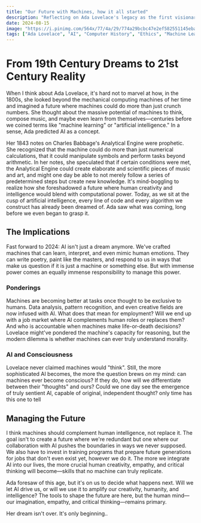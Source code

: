 ```yaml
---
title: "Our Future with Machines, how it all started"
description: "Reflecting on Ada Lovelace's legacy as the first visionary of AI, and how her early understanding of computational potential continues to shape the future of technology.."
date: 2024-08-15
image: "https://i.pinimg.com/564x/77/4a/29/774a29bcbc47e2ef582551145eba93e9.jpg"
tags: ["Ada Lovelace", "AI", "Computer History", "Ethics", "Machine Learning", "Innovation",]
---
```


# From 19th Century Dreams to 21st Century Reality

When I think about Ada Lovelace, it's hard not to marvel at how, in the 1800s, she looked beyond the mechanical computing machines of her time and imagined a future where machines could do more than just crunch numbers. She thought about the massive potential of machines to think, compose music, and maybe even learn from themselves—centuries before we coined terms like "machine learning" or "artificial intelligence." In a sense, Ada predicted AI as a concept.

Her 1843 notes on Charles Babbage's Analytical Engine were prophetic. She recognized that the machine could do more than just numerical calculations, that it could manipulate symbols and perform tasks beyond arithmetic. In her notes, she speculated that if certain conditions were met, the Analytical Engine could create elaborate and scientific pieces of music and art, and might one day be able to not merely follow a series of predetermined steps but create new knowledge. It's mind-boggling to realize how she foreshadowed a future where human creativity and intelligence would blend with computational power. Today, as we sit at the cusp of artificial intelligence, every line of code and every algorithm we construct has already been dreamed of. Ada saw what was coming, long before we even began to grasp it.



## The Implications 

Fast forward to 2024: AI isn't just a dream anymore. We've crafted machines that can learn, interpret, and even mimic human emotions. They can write poetry, paint like the masters, and respond to us in ways that make us question if it is just a machine or something else. But with immense power comes an equally immense responsibility to manage this power.

### Ponderings

 Machines are becoming better at tasks once thought to be exclusive to humans. Data analysis, pattern recognition, and even creative fields are now infused with AI. What does that mean for employment? Will we end up with a job market where AI complements human roles or replaces them? And who is accountable when machines make life-or-death decisions? Lovelace might've pondered the machine's capacity for reasoning, but the modern dilemma is whether machines can ever truly understand morality.

### AI and Consciousness

 Lovelace never claimed machines would "think". Still, the more sophisticated AI becomes, the more the question brews on my mind: can machines ever become conscious? If they do, how will we differentiate between their "thoughts" and ours? Could we one day see the emergence of truly sentient AI, capable of original, independent thought? only time has this one to tell

## Managing the Future 

I think machines should complement human intelligence, not replace it. The goal isn't to create a future where we're redundant but one where our collaboration with AI pushes the boundaries in ways we never supposed. We also have to invest in training programs that prepare future generations for jobs that don't even exist yet, however we do it. The more we integrate AI into our lives, the more crucial human creativity, empathy, and critical thinking will become—skills that no machine can truly replicate. 

Ada foresaw of this age, but it's on us to decide what happens next. Will we let AI drive us, or will we use it to amplify our creativity, humanity, and intelligence? The tools to shape the future are here, but the human mind—our imagination, empathy, and critical thinking—remains primary. 

Her dream isn't over. It's only beginning..

